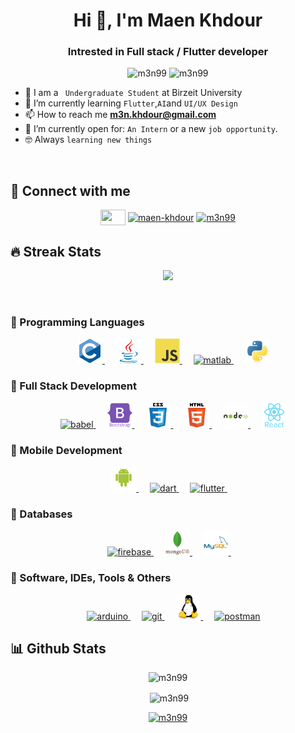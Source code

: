 <h1 align="center">Hi 👋, I'm Maen Khdour</h1>
<h3 align="center">Intrested in Full stack / Flutter developer</h3>

<p align="center"> 
 <img src="https://komarev.com/ghpvc/?username=m3n99&label=Profile%20views&color=0e75b6&style=flat" alt="m3n99" /> 
 <img src="https://badges.pufler.dev/repos/m3n99" alt="m3n99" />
 <!--<img src="https://img.shields.io/github/followers/m3n99?label=Followers" alt="m3n99" /> -->
</p>

- :school: I am a ` Undergraduate Student` at Birzeit University
- 🌱 I’m currently learning `Flutter`,`AI`and `UI/UX Design`
- 📫 How to reach me **m3n.khdour@gmail.com**
- :thinking: I’m currently open for: `An Intern` or a new `job opportunity`.
- :nerd_face: Always `learning new things`
<br>

## 🧐 Connect with me
<p align="center">
 <a href= "mailto:m3n.khdour@gmail.com" target="blank"><img align="center"src= "https://github.com/gilbarbara/logos/blob/master/logos/google-gmail.svg" height="25" width="40"/></a>
<a href="https://linkedin.com/in/maen-khdour" target="blank"><img align="center" src="https://raw.githubusercontent.com/rahuldkjain/github-profile-readme-generator/master/src/images/icons/Social/linked-in-alt.svg" alt="maen-khdour" height="30" width="40" /></a>
<a href="https://fb.com/m3n99" target="blank"><img align="center" src="https://raw.githubusercontent.com/rahuldkjain/github-profile-readme-generator/master/src/images/icons/Social/facebook.svg" alt="m3n99" height="30" width="40" /></a>
</p>

## 🔥 Streak Stats
<p align="center"><img src="https://github-readme-streak-stats.herokuapp.com/?user=m3n99&theme=algolia" /></p>

<br>

### 🔵 Programming Languages

<p align="center"> 
  &emsp; 
<a href="https://www.cprogramming.com/" target="_blank" rel="noreferrer"> 
 <img src="https://raw.githubusercontent.com/devicons/devicon/master/icons/c/c-original.svg" alt="c" width="40" height="40"/> 
 </a> 
  &emsp;
   <a href="https://www.java.com" target="_blank" rel="noreferrer"> 
    <img src="https://raw.githubusercontent.com/devicons/devicon/master/icons/java/java-original.svg" alt="java" width="40" height="40"/> 
 </a>
 &emsp;
 <a href="https://developer.mozilla.org/en-US/docs/Web/JavaScript" target="_blank" rel="noreferrer"> 
  <img src="https://raw.githubusercontent.com/devicons/devicon/master/icons/javascript/javascript-original.svg" alt="javascript" width="40" height="40"/> </a>
  &emsp;
 <a href="https://www.mathworks.com/" target="_blank" rel="noreferrer"> 
  <img src="https://upload.wikimedia.org/wikipedia/commons/2/21/Matlab_Logo.png" alt="matlab" width="40" height="40"/> 
 </a>
  &emsp;
 <a href="https://www.python.org" target="_blank" rel="noreferrer"> 
  <img src="https://raw.githubusercontent.com/devicons/devicon/master/icons/python/python-original.svg" alt="python" width="40" height="40"/> 
 </a>
</p>

### 🔵 Full Stack Development

<p align="center"> 
   &emsp;
 <a href="https://babeljs.io/" target="_blank" rel="noreferrer"> 
  <img src="https://www.vectorlogo.zone/logos/babeljs/babeljs-icon.svg" alt="babel" width="40" height="40"/>
</a>
  &emsp; 
 <a href="https://getbootstrap.com" target="_blank" rel="noreferrer"> 
  <img src="https://raw.githubusercontent.com/devicons/devicon/master/icons/bootstrap/bootstrap-plain-wordmark.svg" alt="bootstrap" width="40" height="40"/> 
 </a>
  &emsp;
  <a href="https://www.w3schools.com/css/" target="_blank" rel="noreferrer">
   <img src="https://raw.githubusercontent.com/devicons/devicon/master/icons/css3/css3-original-wordmark.svg" alt="css3" width="40" height="40"/>
 </a>
    &emsp;
  <a href="https://www.w3.org/html/" target="_blank" rel="noreferrer"> <img src="https://raw.githubusercontent.com/devicons/devicon/master/icons/html5/html5-original-wordmark.svg" alt="html5" width="40" height="40"/> 
 </a> 
  &emsp;
  <a href="https://nodejs.org" target="_blank" rel="noreferrer"> 
   <img src="https://raw.githubusercontent.com/devicons/devicon/master/icons/nodejs/nodejs-original-wordmark.svg" alt="nodejs" width="40" height="40"/>
 </a> 
   &emsp;
 <a href="https://reactjs.org/" target="_blank" rel="noreferrer"> 
  <img src="https://raw.githubusercontent.com/devicons/devicon/master/icons/react/react-original-wordmark.svg" alt="react" width="40" height="40"/> 
 </a> 
</p>

### 🔵 Mobile Development 
 
<p align="center">
 &emsp;
 <a href="https://developer.android.com" target="_blank" rel="noreferrer"> 
  <img src="https://raw.githubusercontent.com/devicons/devicon/master/icons/android/android-original-wordmark.svg" alt="android" width="40" height="40"/>
 </a> 
  &emsp;
  <a href="https://dart.dev" target="_blank" rel="noreferrer"> 
   <img src="https://www.vectorlogo.zone/logos/dartlang/dartlang-icon.svg" alt="dart" width="40" height="40"/> 
 </a>
  &emsp;
<a href="https://flutter.dev" target="_blank" rel="noreferrer"> 
 <img src="https://www.vectorlogo.zone/logos/flutterio/flutterio-icon.svg" alt="flutter" width="40" height="40"/> 
 </a>  
 &emsp;
</p>

### 🔵 Databases
 
<p align="center">
 &emsp;
<a href="https://firebase.google.com/" target="_blank" rel="noreferrer"> 
 <img src="https://www.vectorlogo.zone/logos/firebase/firebase-icon.svg" alt="firebase" width="40" height="40"/> 
 </a>  
  &emsp;
<a href="https://www.mongodb.com/" target="_blank" rel="noreferrer"> 
 <img src="https://raw.githubusercontent.com/devicons/devicon/master/icons/mongodb/mongodb-original-wordmark.svg" alt="mongodb" width="40" height="40"/> 
 </a>
  &emsp;
<a href="https://www.mysql.com/" target="_blank" rel="noreferrer"> 
 <img src="https://raw.githubusercontent.com/devicons/devicon/master/icons/mysql/mysql-original-wordmark.svg" alt="mysql" width="40" height="40"/>
 </a> 
 &emsp;
</p>

### 🔵 Software, IDEs, Tools  & Others
 
<p align="center">
  &emsp;
<a href="https://www.arduino.cc/" target="_blank" rel="noreferrer"> 
 <img src="https://cdn.worldvectorlogo.com/logos/arduino-1.svg" alt="arduino" width="40" height="40"/> 
 </a>  
  &emsp;
    <a href="https://git-scm.com/" target="_blank" rel="noreferrer"> 
     <img src="https://www.vectorlogo.zone/logos/git-scm/git-scm-icon.svg" alt="git" width="40" height="40"/> 
 </a> 
  &emsp;
 <a href="https://www.linux.org/" target="_blank" rel="noreferrer"> 
  <img src="https://raw.githubusercontent.com/devicons/devicon/master/icons/linux/linux-original.svg" alt="linux" width="40" height="40"/> 
 </a>
  &emsp;
<a href="https://postman.com" target="_blank" rel="noreferrer"> 
 <img src="https://www.vectorlogo.zone/logos/getpostman/getpostman-icon.svg" alt="postman" width="40" height="40"/> 
 </a>  
</p>

 ## 📊 Github Stats
 
<p align="center"><img src="https://github-readme-stats.vercel.app/api?username=m3n99&show_icons=true&count_private=true&theme=algolia" alt="m3n99" /></p>

<p align="center">&nbsp;<img align="center" src="https://github-readme-stats.vercel.app/api/top-langs?username=m3n99&langs_count=10&show_icons=true&locale=en&layout=compact&theme=algolia"" alt="m3n99" /></p>

<p align="center"> <a href="https://github.com/ryo-ma/github-profile-trophy"><img src="https://github-profile-trophy.vercel.app/?username=m3n99&layout=compact&theme=algolia" alt="m3n99" /></a> </p>

